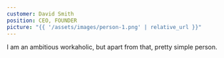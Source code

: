 ```yaml
---
customer: David Smith
position: CEO, FOUNDER
picture: "{{ '/assets/images/person-1.png' | relative_url }}"
---
```


I am an ambitious workaholic, but apart from that, pretty simple person.
